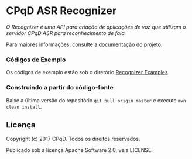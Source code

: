 CPqD ASR Recognizer
===================

*O Recognizer é uma API para criação de aplicações de voz que utilizam o servidor CPqD ASR para reconhecimento de fala.*

Para maiores informações, consulte [a documentação do projeto](https://speechweb.cpqd.com.br/asr/docs).

### Códigos de Exemplo
Os códigos de exemplo estão sob o diretório [Recognizer Examples](https://github.com/CPqD/asr-sdk-java/tree/master/recognizer-examples)

### Construindo a partir do código-fonte

Baixe a última versão do repositório `git pull origin master` e execute `mvn clean install`.

Licença
-------

Copyright (c) 2017 CPqD. Todos os direitos reservados.

Publicado sob a licença Apache Software 2.0, veja LICENSE.
